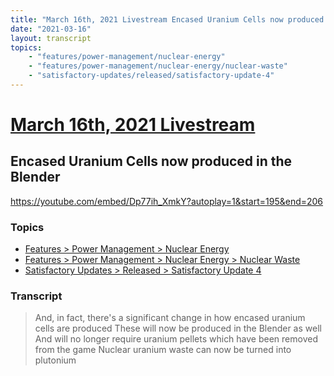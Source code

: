 ```yaml
---
title: "March 16th, 2021 Livestream Encased Uranium Cells now produced in the Blender"
date: "2021-03-16"
layout: transcript
topics:
    - "features/power-management/nuclear-energy"
    - "features/power-management/nuclear-energy/nuclear-waste"
    - "satisfactory-updates/released/satisfactory-update-4"
---
```

# [March 16th, 2021 Livestream](../2021-03-16.md)
## Encased Uranium Cells now produced in the Blender
https://youtube.com/embed/Dp77ih_XmkY?autoplay=1&start=195&end=206

### Topics
* [Features > Power Management > Nuclear Energy](../topics/features/power-management/nuclear-energy.md)
* [Features > Power Management > Nuclear Energy > Nuclear Waste](../topics/features/power-management/nuclear-energy/nuclear-waste.md)
* [Satisfactory Updates > Released > Satisfactory Update 4](../topics/satisfactory-updates/released/satisfactory-update-4.md)

### Transcript

> And, in fact, there's a significant change in how
encased uranium cells are produced These will now be produced in the Blender as well And will no longer require uranium pellets
which have been removed from the game Nuclear uranium waste can now be turned into plutonium
